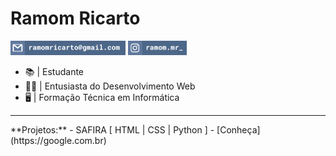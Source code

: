 # Ramom Ricarto
[![Email](email.png)](mailto:ramomricarto@gmail.com) 
[![Instagram](insta.png)](https://instagram.com/ramom.mr_)
* 📚 | Estudante
* 🧑‍💻 | Entusiasta do Desenvolvimento Web
* 🖥️ | Formação Técnica em Informática
<hr />
**Projetos:**
- SAFIRA [ HTML | CSS | Python ] - [Conheça](https://google.com.br)
